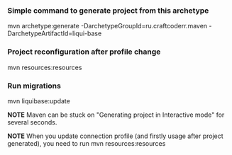 ### Simple command to generate project from this archetype
 mvn archetype:generate -DarchetypeGroupId=ru.craftcoderr.maven -DarchetypeArtifactId=liqui-base
 
### Project reconfiguration after profile change
 mvn resources:resources
 
 ### Run migrations
 mvn liquibase:update

**NOTE** Maven can be stuck on "Generating project in Interactive mode" for several seconds.

**NOTE** When you update connection profile (and firstly usage after project generated), you need to run 
 mvn resources:resources

